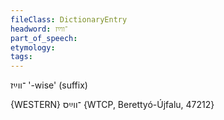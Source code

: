```yaml
---
fileClass: DictionaryEntry
headword: ־ווײַז
part_of_speech: 
etymology: 
tags: 
---
```

־ווײַז
'-wise' (suffix)

{WESTERN}
־ווײַס
{WTCP, Berettyó-Újfalu, 47212}
